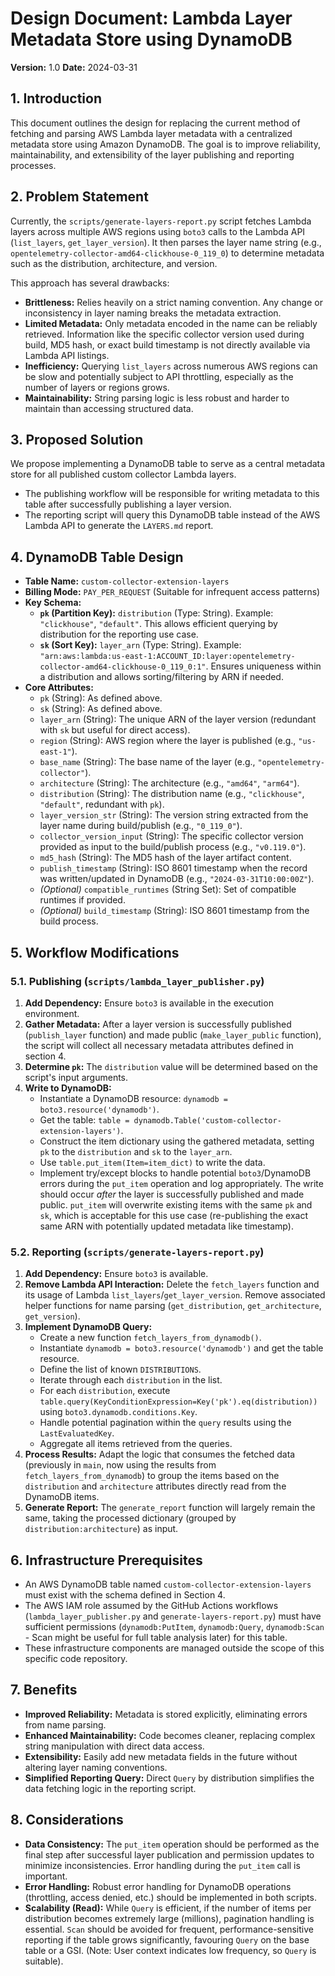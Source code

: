 # Design Document: Lambda Layer Metadata Store using DynamoDB

**Version:** 1.0
**Date:** 2024-03-31

## 1. Introduction

This document outlines the design for replacing the current method of fetching and parsing AWS Lambda layer metadata with a centralized metadata store using Amazon DynamoDB. The goal is to improve reliability, maintainability, and extensibility of the layer publishing and reporting processes.

## 2. Problem Statement

Currently, the `scripts/generate-layers-report.py` script fetches Lambda layers across multiple AWS regions using `boto3` calls to the Lambda API (`list_layers`, `get_layer_version`). It then parses the layer name string (e.g., `opentelemetry-collector-amd64-clickhouse-0_119_0`) to determine metadata such as the distribution, architecture, and version.

This approach has several drawbacks:

*   **Brittleness:** Relies heavily on a strict naming convention. Any change or inconsistency in layer naming breaks the metadata extraction.
*   **Limited Metadata:** Only metadata encoded in the name can be reliably retrieved. Information like the specific collector version used during build, MD5 hash, or exact build timestamp is not directly available via Lambda API listings.
*   **Inefficiency:** Querying `list_layers` across numerous AWS regions can be slow and potentially subject to API throttling, especially as the number of layers or regions grows.
*   **Maintainability:** String parsing logic is less robust and harder to maintain than accessing structured data.

## 3. Proposed Solution

We propose implementing a DynamoDB table to serve as a central metadata store for all published custom collector Lambda layers.

*   The publishing workflow will be responsible for writing metadata to this table after successfully publishing a layer version.
*   The reporting script will query this DynamoDB table instead of the AWS Lambda API to generate the `LAYERS.md` report.

## 4. DynamoDB Table Design

*   **Table Name:** `custom-collector-extension-layers`
*   **Billing Mode:** `PAY_PER_REQUEST` (Suitable for infrequent access patterns)
*   **Key Schema:**
    *   **`pk` (Partition Key):** `distribution` (Type: String). Example: `"clickhouse"`, `"default"`. This allows efficient querying by distribution for the reporting use case.
    *   **`sk` (Sort Key):** `layer_arn` (Type: String). Example: `"arn:aws:lambda:us-east-1:ACCOUNT_ID:layer:opentelemetry-collector-amd64-clickhouse-0_119_0:1"`. Ensures uniqueness within a distribution and allows sorting/filtering by ARN if needed.
*   **Core Attributes:**
    *   `pk` (String): As defined above.
    *   `sk` (String): As defined above.
    *   `layer_arn` (String): The unique ARN of the layer version (redundant with `sk` but useful for direct access).
    *   `region` (String): AWS region where the layer is published (e.g., `"us-east-1"`).
    *   `base_name` (String): The base name of the layer (e.g., `"opentelemetry-collector"`).
    *   `architecture` (String): The architecture (e.g., `"amd64"`, `"arm64"`).
    *   `distribution` (String): The distribution name (e.g., `"clickhouse"`, `"default"`, redundant with `pk`).
    *   `layer_version_str` (String): The version string extracted from the layer name during build/publish (e.g., `"0_119_0"`).
    *   `collector_version_input` (String): The specific collector version provided as input to the build/publish process (e.g., `"v0.119.0"`).
    *   `md5_hash` (String): The MD5 hash of the layer artifact content.
    *   `publish_timestamp` (String): ISO 8601 timestamp when the record was written/updated in DynamoDB (e.g., `"2024-03-31T10:00:00Z"`).
    *   *(Optional)* `compatible_runtimes` (String Set): Set of compatible runtimes if provided.
    *   *(Optional)* `build_timestamp` (String): ISO 8601 timestamp from the build process.

## 5. Workflow Modifications

### 5.1. Publishing (`scripts/lambda_layer_publisher.py`)

1.  **Add Dependency:** Ensure `boto3` is available in the execution environment.
2.  **Gather Metadata:** After a layer version is successfully published (`publish_layer` function) and made public (`make_layer_public` function), the script will collect all necessary metadata attributes defined in section 4.
3.  **Determine `pk`:** The `distribution` value will be determined based on the script's input arguments.
4.  **Write to DynamoDB:**
    *   Instantiate a DynamoDB resource: `dynamodb = boto3.resource('dynamodb')`.
    *   Get the table: `table = dynamodb.Table('custom-collector-extension-layers')`.
    *   Construct the item dictionary using the gathered metadata, setting `pk` to the `distribution` and `sk` to the `layer_arn`.
    *   Use `table.put_item(Item=item_dict)` to write the data.
    *   Implement try/except blocks to handle potential `boto3`/DynamoDB errors during the `put_item` operation and log appropriately. The write should occur *after* the layer is successfully published and made public. `put_item` will overwrite existing items with the same `pk` and `sk`, which is acceptable for this use case (re-publishing the exact same ARN with potentially updated metadata like timestamp).

### 5.2. Reporting (`scripts/generate-layers-report.py`)

1.  **Add Dependency:** Ensure `boto3` is available.
2.  **Remove Lambda API Interaction:** Delete the `fetch_layers` function and its usage of Lambda `list_layers`/`get_layer_version`. Remove associated helper functions for name parsing (`get_distribution`, `get_architecture`, `get_version`).
3.  **Implement DynamoDB Query:**
    *   Create a new function `fetch_layers_from_dynamodb()`.
    *   Instantiate `dynamodb = boto3.resource('dynamodb')` and get the table resource.
    *   Define the list of known `DISTRIBUTIONS`.
    *   Iterate through each `distribution` in the list.
    *   For each `distribution`, execute `table.query(KeyConditionExpression=Key('pk').eq(distribution))` using `boto3.dynamodb.conditions.Key`.
    *   Handle potential pagination within the `query` results using the `LastEvaluatedKey`.
    *   Aggregate all items retrieved from the queries.
4.  **Process Results:** Adapt the logic that consumes the fetched data (previously in `main`, now using the results from `fetch_layers_from_dynamodb`) to group the items based on the `distribution` and `architecture` attributes directly read from the DynamoDB items.
5.  **Generate Report:** The `generate_report` function will largely remain the same, taking the processed dictionary (grouped by `distribution:architecture`) as input.

## 6. Infrastructure Prerequisites

*   An AWS DynamoDB table named `custom-collector-extension-layers` must exist with the schema defined in Section 4.
*   The AWS IAM role assumed by the GitHub Actions workflows (`lambda_layer_publisher.py` and `generate-layers-report.py`) must have sufficient permissions (`dynamodb:PutItem`, `dynamodb:Query`, `dynamodb:Scan` - Scan might be useful for full table analysis later) for this table.
*   These infrastructure components are managed outside the scope of this specific code repository.

## 7. Benefits

*   **Improved Reliability:** Metadata is stored explicitly, eliminating errors from name parsing.
*   **Enhanced Maintainability:** Code becomes cleaner, replacing complex string manipulation with direct data access.
*   **Extensibility:** Easily add new metadata fields in the future without altering layer naming conventions.
*   **Simplified Reporting Query:** Direct `Query` by distribution simplifies the data fetching logic in the reporting script.

## 8. Considerations

*   **Data Consistency:** The `put_item` operation should be performed as the final step after successful layer publication and permission updates to minimize inconsistencies. Error handling during the `put_item` call is important.
*   **Error Handling:** Robust error handling for DynamoDB operations (throttling, access denied, etc.) should be implemented in both scripts.
*   **Scalability (Read):** While `Query` is efficient, if the number of items per distribution becomes extremely large (millions), pagination handling is essential. `Scan` should be avoided for frequent, performance-sensitive reporting if the table grows significantly, favouring `Query` on the base table or a GSI. (Note: User context indicates low frequency, so `Query` is suitable). 